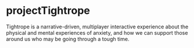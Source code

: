 # projectTightrope
Tightrope is a narrative-driven, multiplayer interactive experience about the physical and mental experiences of anxiety, and how we can support those around us who may be going through a tough time.
